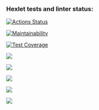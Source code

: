 ### Hexlet tests and linter status:
[![Actions Status](https://github.com/kvazar941/python-project-lvl2/workflows/hexlet-check/badge.svg)](https://github.com/kvazar941/python-project-lvl2/actions)

[![Maintainability](https://api.codeclimate.com/v1/badges/a99a88d28ad37a79dbf6/maintainability)](https://codeclimate.com/github/kvazar941/python-project-lvl2/maintainability)

[![Test Coverage](https://api.codeclimate.com/v1/badges/a99a88d28ad37a79dbf6/test_coverage)](https://codeclimate.com/github/kvazar941/python-project-lvl2/test_coverage)

<a href="https://asciinema.org/a/cTmdBEIVvjO2qop8grBb6NeNK" target="_blank"><img src="https://asciinema.org/a/cTmdBEIVvjO2qop8grBb6NeNK.svg" /></a>

<a href="https://asciinema.org/a/quDQxq0WWRkTlMRi2IxTmYGWw" target="_blank"><img src="https://asciinema.org/a/quDQxq0WWRkTlMRi2IxTmYGWw.svg" /></a>

<a href="https://asciinema.org/a/4NVjQXiH7rsRzlfrYVXBveOKN" target="_blank"><img src="https://asciinema.org/a/4NVjQXiH7rsRzlfrYVXBveOKN.svg" /></a>

<a href="https://asciinema.org/a/nvGSNEmmDHLCQ0t0lnG1yUWyC" target="_blank"><img src="https://asciinema.org/a/nvGSNEmmDHLCQ0t0lnG1yUWyC.svg" /></a>

<a href="https://asciinema.org/a/eeLtmd38vJMjDU33OjipUPTlg" target="_blank"><img src="https://asciinema.org/a/eeLtmd38vJMjDU33OjipUPTlg.svg" /></a>

